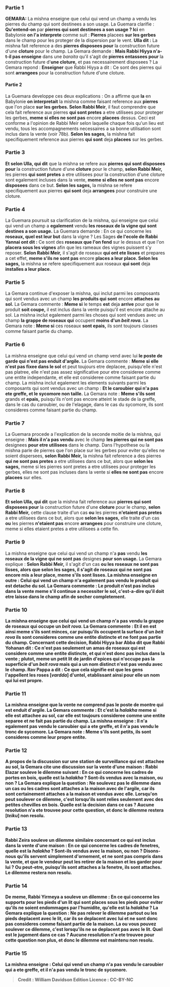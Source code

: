 
### Partie 1
<strong>GEMARA:</strong> La mishna enseigne que celui qui vend un champ a vendu les pierres du champ qui sont destinees a son usage. La Guemara clarifie : <b>Qu'entend-on</b> par <b>pierres qui sont destinees a son usage ? Ici</b> en Babylonie <b>on l'a interprete</b> comme suit : <b>Pierres</b> placees <b>sur les gerbes</b> dans le champ pour les proteger de la dispersion par le vent. <b>Ulla dit :</b> La mishna fait reference a des <b>pierres disposees pour</b> la construction future d'une <b>cloture</b> pour le champ. La Gemara demande : <b>Mais Rabbi Hiyya n'a-t-il pas enseigne</b> dans une <i>baraita</i> qu'il s'agit de <b>pierres entassees pour</b> la construction future d'<b>une cloture,</b> et pas necessairement disposees ? La Gemara repond : <b>Enseigner</b> que Rabbi Hiyya a dit : Ce sont des pierres qui sont <b>arrangees</b> pour la construction future d'une cloture.

#### Partie 2
La Guemara developpe ces deux explications : On a affirme que <b>la</b> en Babylonie <b>on interpretait</b> la mishna comme faisant reference aux <b>pierres</b> que l'on place <b>sur les gerbes. Selon Rabbi Meir</b>, il faut comprendre que cela fait reference aux pierres <b>qui sont pretes</b> a etre utilisees pour proteger les gerbes, <b>meme si elles ne sont pas</b> encore <b>placees</b> dessus. Ceci est conforme a l'opinion de Rabbi Meir selon laquelle chaque fois qu'un lieu est vendu, tous les accompagnements necessaires a sa bonne utilisation sont inclus dans la vente (voir 78b). <b>Selon les sages,</b> la mishna fait specifiquement reference aux pierres <b>qui sont</b> deja <b>placees</b> sur les gerbes.

### Partie 3
<b>Et selon Ulla, qui dit</b> que la mishna se refere aux <b>pierres qui sont disposees pour</b> la construction future d'une <b>cloture</b> pour le champ, <b>selon Rabbi Meir,</b> les pierres <b>qui sont pretes</b> a etre utilisees pour la construction d'une cloture sont egalement incluses dans la vente, <b>meme si elles ne sont pas</b> encore <b>disposees</b> dans ce but. <b>Selon les sages,</b> la mishna se refere specifiquement aux pierres <b>qui sont</b> deja <b>arrangees</b> pour construire une cloture.

### Partie 4
La Guemara poursuit sa clarification de la mishna, qui enseigne que celui qui vend un champ a <b>egalement</b> vendu <b>les roseaux de la vigne qui sont destines a son usage.</b> La Guemara demande : En ce qui concerne les <b>roseaux, quel est leur but</b> dans la vigne ? Les Sages <b>de l'ecole de Rabbi Yannai ont dit :</b> Ce sont des <b>roseaux que l'on fend</b> sur le dessus et que l'on <b>placera sous les vignes</b> afin que les rameaux des vignes puissent s'y reposer. <b>Selon Rabbi Meir,</b> il s'agit de roseaux <b>qui ont ete lisses</b> et prepares a cet effet, <b>meme s'ils ne sont pas</b> encore <b>places a leur place. Selon les sages,</b> la mishna se refere specifiquement aux roseaux <b>qui sont</b> deja <b>installes a leur place.</b>

### Partie 5
La Gemara continue d'exposer la mishna, qui inclut parmi les composants qui sont vendus avec un champ <b>les produits qui sont</b> encore <b>attaches au sol.</b> La Gemara commente : <b>Meme si</b> le temps <b>est</b> deja <b>arrive</b> pour que le produit <b>soit coupe,</b> il est inclus dans la vente puisqu'il est encore attache au sol. La mishna inclut egalement parmi les choses qui sont vendues avec un champ <b>la grappe de roseaux qui</b> occupent <b>moins d'un <i>beit rova</i>.</b> La Gemara note : <b>Meme si</b> ces roseaux <b>sont epais,</b> ils sont toujours classes comme faisant partie du champ.

### Partie 6
La mishna enseigne que celui qui vend un champ vend avec lui <b>le poste de garde qui n'est pas enduit d'argile.</b> La Gemara commente : <b>Meme si elle n'est pas fixee dans le sol</b> et peut toujours etre deplacee, puisqu'elle n'est pas platree, elle n'est pas assez significative pour etre consideree comme une entite independante, et elle est consideree comme faisant partie du champ. La mishna inclut egalement les elements suivants parmi les composants qui sont vendus avec un champ : <b>Et le caroubier qui n'a pas ete greffe, et le sycomore non taille.</b> La Gemara note : <b>Meme s'ils sont</b> grands et <b>epais,</b> puisqu'ils n'ont pas encore atteint le stade de la greffe, dans le cas du caroubier, ou de l'elagage, dans le cas du sycomore, ils sont consideres comme faisant partie du champ.

### Partie 7
La Guemara procede a l'explication de la seconde moitie de la mishna, qui enseigne : <b>Mais il n'a pas vendu</b> avec le champ <b>les pierres qui ne sont pas</b> designees <b>pour etre utilisees</b> dans le champ. Dans l'hypothese ou la mishna parle de pierres que l'on place sur les gerbes pour eviter qu'elles ne soient dispersees, <b>selon Rabbi Meir,</b> la mishna fait reference a des pierres <b>qui ne sont pas pretes</b> a etre utilisees dans ce but, alors que <b>selon les sages,</b> meme si les pierres sont pretes a etre utilisees pour proteger les gerbes, elles ne sont pas incluses dans la vente si <b>elles ne sont pas</b> encore <b>placees</b> sur elles.

### Partie 8
<b>Et selon Ulla, qui dit</b> que la mishna fait reference aux <b>pierres qui sont disposees pour</b> la construction future d'une <b>cloture</b> pour le champ, <b>selon Rabbi Meir,</b> cette clause traite d'un cas <b>ou</b> les pierres <b>n'etaient pas pretes</b> a etre utilisees dans ce but, alors que <b>selon les sages,</b> elle traite d'un cas <b>ou</b> les pierres <b>n'etaient pas</b> encore <b>arrangees</b> pour construire une cloture, meme si elles etaient pretes a etre utilisees a cette fin.

### Partie 9
La mishna enseigne que celui qui vend un champ n'a <b>pas</b> vendu <b>les roseaux de la vigne qui ne sont pas</b> designes <b>pour son usage.</b> La Gemara explique : <b>Selon Rabbi Meir,</b> il s'agit d'un cas <b>ou les roseaux <b>ne sont pas lisses,</b> alors que <b>selon les sages,</b> il s'agit de roseaux <b>qui ne sont pas</b> encore <b>mis a leur place,</b> meme s'ils sont lisses. La mishna enseigne en outre : Celui qui vend un champ n'a egalement <b>pas</b> vendu <b>le produit qui est detache du sol.</b> La Gemara commente : Le produit n'est pas inclus dans la vente <b>meme s'il</b> continue a <b>necessiter le sol,</b> c'est-a-dire qu'il doit etre laisse dans le champ afin de secher completement.

### Partie 10
La mishna enseigne que celui qui vend un champ n'a <b>pas</b> vendu <b>la grappe de roseaux qui</b> occupe <b>un <i>beit rova</i>.</b> La Gemara commente : <b>Et</b> il en est ainsi <b>meme s'ils sont minces,</b> car puisqu'ils occupent la surface d'un <i>beit rova</i> ils sont consideres comme une entite distincte et ne font pas partie du champ. Concernant cette decision, <b>Rabbi Hiyya bar Abba dit</b> que <b>Rabbi Yohanan dit : </b> Ce n'est <b>pas seulement un amas de roseaux</b> qui est considere comme une entite distincte, et qui n'est donc pas inclus dans la vente ; <b>plutot, meme un petit lit de jardin d'epices</b> qui n'occupe pas la superficie d'un <i>beit rova</i> <b>mais qui a un nom distinct n'est pas vendu</b> avec <b>le champ. <b>Rav Pappa a dit :</b> Ce que <b>cela</b> signifie est <b>que</b> les gens <b>l'appellent les roses [<i>vardda</i>] d'untel,</b> etablissant ainsi pour elle un nom qui lui est propre.

### Partie 11
La mishna enseigne que la vente ne comprend <b>pas</b> <b>le poste de montre qui est enduit d'argile.</b> La Gemara commente : <b>Et</b> c'est la <i>halakha</i> <b>meme si elle est attachee au sol,</b> car elle est toujours consideree comme une entite separee et ne fait pas partie du champ. La mishna enseigne : Il n'a egalement <b>pas</b> vendu <b>le caroubier qui a ete greffe, et</b> il n'a <b>pas</b> vendu <b>le tronc de sycomore.</b> La Gemara note : <b>Meme s'ils sont petits,</b> ils sont consideres comme leur propre entite.

### Partie 12
A propos de la discussion sur une station de surveillance qui est attachee au sol, la Gemara cite une discussion sur la vente d'une maison : <b>Rabbi Elazar souleve le dilemme suivant : </b> En ce qui concerne les <b>cadres de portes en bois, quelle est</b> la <i>halakha</i> ? Sont-ils vendus avec la maison, ou non ? La Gemara explique la question : <b>Ne soulevez pas le dilemme</b> dans un cas <b>ou</b> les cadres <b>sont attaches</b> a la maison <b>avec de l'argile, car ils sont</b> certainement <b>attaches</b> a la maison et vendus avec elle. <b>Lorsqu'on peut soulever ce dilemme, c'est lorsqu'ils sont relies</b> seulement <b>avec des petites chevilles en bois. Quelle</b> est la decision dans ce cas ? Aucune resolution n'a ete trouvee pour cette question, et donc le dilemme <b>restera [<i>teiku</i>]</b> non resolu.

### Partie 13
<b>Rabbi Zeira souleve</b> un <b>dilemme similaire</b> concernant ce qui est inclus dans la vente d'une maison : En ce qui concerne les <b>cadres de fenetres, quelle est</b> la <i>halakha</i> ? Sont-ils vendus avec la maison, ou non ? <b>Disons-nous</b> qu'ils servent simplement</b> d'<b>ornement,</b> et ne sont pas compris dans la vente, et que le vendeur peut les retirer de la maison et les garder pour lui ? <b>Ou peut-etre, puisqu'ils sont attaches</b> a la fenetre, <b>ils sont attaches.</b> Le dilemme <b>restera</b> non resolu.

### Partie 14
De meme, <b>Rabbi Yirmeya a souleve un dilemme :</b> En ce qui concerne les <b>supports pour les pieds d'un lit</b> qui sont places sous les pieds pour eviter qu'ils ne soient endommages par l'humidite, <b>qu'elle est</b> la <i>halakha</i> ? La Gemara explique la question : <b>Ne pas relever le dilemme partout ou</b> les pieds <b>deplacent</b> avec <b>le lit, <b>car ils se deplacent</b> avec lui et ne sont donc pas consideres comme faisant partie de la maison. <b>La ou vous pouvez soulever ce dilemme, c'est lorsqu'ils ne se deplacent pas</b> avec le lit. <b>Quel</b> est le jugement dans ce cas ? Aucune resolution n'a ete trouvee pour cette question non plus, et donc le dilemme <b>est maintenu</b> non resolu.

### Partie 15
La mishna enseigne : Celui qui vend un champ n'a <b>pas</b> vendu <b>le caroubier qui a ete greffe, et</b> il n'a <b>pas</b> vendu <b>le tronc de sycomore.</b>

>Credit : William Davidson Edition
>Licence : CC-BY-NC